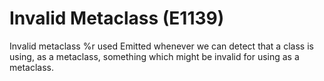 # Invalid Metaclass (E1139)

Invalid metaclass %r used Emitted whenever we can detect that a class is
using, as a metaclass, something which might be invalid for using as a
metaclass.

